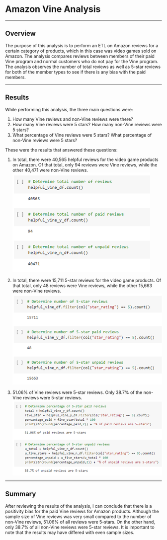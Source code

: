 # Amazon Vine Analysis
---

## Overview
The purpose of this analysis is to perform an ETL on Amazon reviews for a certain category of products, which in this case was video games sold on Amazon. The analysis compares reviews between members of their paid Vine program and normal customers who do not pay for the Vine program. The analysis observes the number of total reviews as well as 5-star reviews for both of the member types to see if there is any bias with the paid members.

---

## Results
While performing this analysis, the three main questions were:

1. How many Vine reviews and non-Vine reviews were there?
2. How many Vine reviews were 5 stars? How many non-Vine reviews were 5 stars?
3. What percentage of Vine reviews were 5 stars? What percentage of non-Vine reviews were 5 stars?

These were the results that answered these questions:

1. In total, there were 40,565 helpful reviews for the video game products on Amazon. Of that total, only 94 reviews were Vine reviews, while the other 40,471 were non-Vine reviews.
![number_reviews](https://github.com/AndrewTymkiv/Amazon_Vine_Analysis/blob/main/images/number_reviews.PNG)

2. In total, there were 15,711 5-star reviews for the video game products. Of that total, only 48 reviews were Vine reviews, while the other 15,663 were non-Vine reviews.
![number_5star](https://github.com/AndrewTymkiv/Amazon_Vine_Analysis/blob/main/images/number_5star.PNG)

3. 51.06% of Vine reviews were 5-star reviews. Only 38.7% of the non-Vine reviews were 5-star reviews.
![percent_5star](https://github.com/AndrewTymkiv/Amazon_Vine_Analysis/blob/main/images/percent_5star.PNG)

---

## Summary
After reviewing the results of the analysis, I can conclude that there is a positivity bias for the paid Vine reviews for Amazon products. Although the sample size of Vine reviews was very small compared to the number of non-Vine reviews, 51.06% of all reviews were 5-stars. On the other hand, only 38.7% of all non-Vine reviews were 5-star reviews. It is important to note that the results may have differed with even sample sizes.
